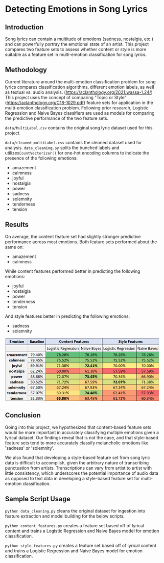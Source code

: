 # Detecting Emotions in Song Lyrics

## Introduction
Song lyrics can contain a multitude of emotions (sadness, nostalgia, etc.) and can powerfully portray the emotional state of an
artist. This project compares two feature sets to assess whether content or style is more suitable as a feature set in multi-emotion
classification for song lyrics.

## Methodology
Current literature around the multi-emotion classification problem for song lyrics compares classification algorithms,
different emotion labels, as well as textual vs. audio analysis. (https://aclanthology.org/2021.wassa-1.24/) 
This project uses the concept of comparing "Topic or Style" (https://aclanthology.org/C18-1029.pdf) feature sets for 
application in the multi-emotion classification problem. Following prior research, Logistic Regression and Naive Bayes classifiers
are used as models for comparing the predictive performance of the two feature sets. 

`data/MultiLabel.csv` contains the original song lyric dataset used for this project. 

`data/cleaned_multiLabel.csv` contains the cleaned dataset used for analysis. `data_cleaning.py` splits the bunched labels
and utilizes`CountVectorizer()` for one-hot encoding columns to indicate the presence of the following emotions: 
- amazement
- calmness
- joyful
- nostalgia
- power
- sadness
- solemnity
- tenderness
- tension

## Results
On average, the content feature set had slightly stronger predictive performance across most emotions. Both feature sets
performed about the same on: 
- amazement
- calmness

While content features performed better in predicting the following emotions: 
- joyful
- nostalgia
- power
- tenderness
- tension

And style features better in predicting the following emotions:
- sadness
- solemnity

![](https://github.com/akaAnam/detecting-emotion-in-song-lyrics/blob/main/visuals/results_heatmap.PNG?raw=true)

## Conclusion
Going into this project, we hypothesized that content-based feature sets would be more important in accurately classifying
multiple emotions given a lyrical dataset. Our findings reveal that is not the case, and that style-based feature sets tend to more
accurately classify melancholic emotions like 'sadness' or 'solemnity'. 

We also found that developing a style-based feature set from song lyric data is difficult to accomplish, 
given the arbitrary nature of transcribing punctuation from artists. Transcriptions can vary from artist to artist
with little consistency, which underscores the potential importance of audio data as opposed to text data in
developing a style-based feature set for multi-emotion classification.

## Sample Script Usage
`python data_cleaning.py` cleans the original dataset for ingestion into feature extraction and model building for the below scripts.

`python content_features.py` creates a feature set based off of lyrical content and trains a Logistic Regression and Naive Bayes model for emotion classification. 

`python style_features.py` creates a feature set based off of lyrical content and trains a Logistic Regression and Naive Bayes model for emotion classification. 

